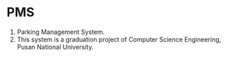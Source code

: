 # PMS 
1. Parking Management System.
2. This system is a graduation project of Computer Science Engineering, Pusan National University.


